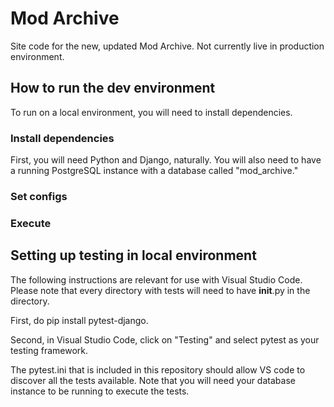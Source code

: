 # Mod Archive

Site code for the new, updated Mod Archive. Not currently live in production environment.

## How to run the dev environment

To run on a local environment, you will need to install dependencies.

### Install dependencies

First, you will need Python and Django, naturally. You will also need to have a running PostgreSQL instance with a database called "mod_archive."

### Set configs

### Execute

## Setting up testing in local environment

The following instructions are relevant for use with Visual Studio Code. Please note that every directory with tests will need to have __init__.py in the directory.

First, do pip install pytest-django.

Second, in Visual Studio Code, click on "Testing" and select pytest as your testing framework.

The pytest.ini that is included in this repository should allow VS code to discover all the tests available. Note that you will need your database instance to be running to execute the tests.